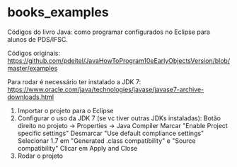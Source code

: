 # books_examples
 Códigos do livro Java: como programar configurados no  Eclipse para alunos de PDS/IFSC.
 
 Códigos originais: https://github.com/pdeitel/JavaHowToProgram10eEarlyObjectsVersion/blob/master/examples
 
 Para rodar é necessário ter instalado a JDK 7: https://www.oracle.com/java/technologies/javase/javase7-archive-downloads.html
 
 1. Importar o projeto para o Eclipse
 2. Configurar o uso da JDK 7 (se vc tiver outras JDKs instaladas): 
    Botão direito no projeto -> Properties -> Java Compiler
       Marcar "Enable Project specific settings"
       Desmarcar "Use default compliance settings"
       Selecionar 1.7 em "Generated .class compatibility" e "Source compatibility"
    Clicar em Apply and Close
 3. Rodar o projeto

